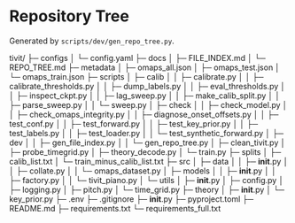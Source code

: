 # Repository Tree

Generated by `scripts/dev/gen_repo_tree.py`.

tivit/
├─ configs
│  └─ config.yaml
├─ docs
│  ├─ FILE_INDEX.md
│  └─ REPO_TREE.md
├─ metadata
│  ├─ omaps_all.json
│  ├─ omaps_test.json
│  └─ omaps_train.json
├─ scripts
│  ├─ calib
│  │  ├─ calibrate.py
│  │  ├─ calibrate_thresholds.py
│  │  ├─ dump_labels.py
│  │  ├─ eval_thresholds.py
│  │  ├─ inspect_ckpt.py
│  │  ├─ lag_sweep.py
│  │  ├─ make_calib_split.py
│  │  ├─ parse_sweep.py
│  │  └─ sweep.py
│  ├─ check
│  │  ├─ check_model.py
│  │  ├─ check_omaps_integrity.py
│  │  ├─ diagnose_onset_offsets.py
│  │  ├─ test_conf.py
│  │  ├─ test_forward.py
│  │  ├─ test_key_prior.py
│  │  ├─ test_labels.py
│  │  ├─ test_loader.py
│  │  └─ test_synthetic_forward.py
│  ├─ dev
│  │  ├─ gen_file_index.py
│  │  └─ gen_repo_tree.py
│  ├─ clean_tivit.py
│  ├─ probe_timegrid.py
│  ├─ theory_decode.py
│  └─ train.py
├─ splits
│  ├─ calib_list.txt
│  └─ train_minus_calib_list.txt
├─ src
│  ├─ data
│  │  ├─ __init__.py
│  │  ├─ collate.py
│  │  └─ omaps_dataset.py
│  ├─ models
│  │  ├─ __init__.py
│  │  ├─ factory.py
│  │  └─ tivit_piano.py
│  └─ utils
│     ├─ __init__.py
│     ├─ config.py
│     ├─ logging.py
│     ├─ pitch.py
│     └─ time_grid.py
├─ theory
│  ├─ __init__.py
│  └─ key_prior.py
├─ .env
├─ .gitignore
├─ __init__.py
├─ pyproject.toml
├─ README.md
├─ requirements.txt
└─ requirements_full.txt
